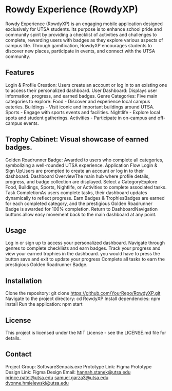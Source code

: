 # Rowdy Experience (RowdyXP)

Rowdy Experience (RowdyXP) is an engaging mobile application designed exclusively for UTSA students. Its purpose is to enhance school pride and community spirit by providing a checklist of activities and challenges to complete, rewarding users with badges as they explore various aspects of campus life. Through gamification, RowdyXP encourages students to discover new places, participate in events, and connect with the UTSA community.

## Features

Login & Profile Creation: Users create an account or log in to an existing one to access their personalized dashboard.
User Dashboard: Displays user information, progress, and earned badges.
Genre Categories: Five main categories to explore:
Food - Discover and experience local campus eateries.
Buildings - Visit iconic and important buildings around UTSA.
Sports - Engage with sports events and facilities.
Nightlife - Explore local spots and student gatherings.
Activities - Participate in on-campus and off-campus events.

## Trophy Cabinet: Visual showcase of earned badges.

Golden Roadrunner Badge: Awarded to users who complete all categories, symbolizing a well-rounded UTSA experience.
Application Flow
Login & Sign UpUsers are prompted to create an account or log in to their dashboard.
Dashboard OverviewThe main hub where profile details, progress, and badge collection are displayed.
Select a CategoryExplore Food, Buildings, Sports, Nightlife, or Activities to complete associated tasks.
Task CompletionAs users complete tasks, their dashboard updates dynamically to reflect progress.
Earn Badges & TrophiesBadges are earned for each completed category, and the prestigious Golden Roadrunner Badge is awarded for 100% completion.
Return to DashboardNavigation buttons allow easy movement back to the main dashboard at any point.

## Usage

Log in or sign up to access your personalized dashboard.
Navigate through genres to complete checklists and earn badges.
Track your progress and view your earned trophies in the dashboard.
you would have to press the button save and exit to update your progress
Complete all tasks to earn the prestigious Golden Roadrunner Badge.

## Installation

Clone the repository:
git clone https://github.com/YourRepo/RowdyXP.git
Navigate to the project directory:
cd RowdyXP
Install dependencies:
npm install
Run the application:
npm start
## License

This project is licensed under the MIT License - see the LICENSE.md file for details.

## Contact

Project Group: SoftwareSenpais.exe
Prototype Link: Figma Prototype
Design Link: Figma Design
Email:  hannah.stanek@utsa.edu
        prince.patel@utsa.edu
        samuel.garza3@utsa.edu
        dvonne.hmielewski@utsa.edu
